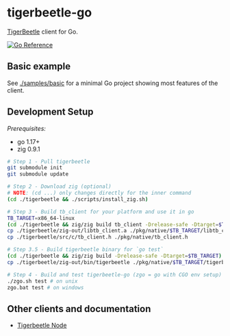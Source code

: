 # tigerbeetle-go

[TigerBeetle](https://github.com/tigerbeetledb/tigerbeetle) client for Go.

[![Go Reference](https://pkg.go.dev/badge/github.com/tigerbeetledb/tigerbeetle-go.svg)](https://pkg.go.dev/github.com/tigerbeetledb/tigerbeetle-go)

## Basic example

See [./samples/basic](./samples/basic) for a minimal Go project
showing most features of the client.

## Development Setup

*Prerequisites:*
- go 1.17+
- zig 0.9.1

```sh
# Step 1 - Pull tigerbeetle
git submodule init
git submodule update 

# Step 2 - Download zig (optional)
# NOTE: (cd ...) only changes directly for the inner command
(cd ./tigerbeetle && ./scripts/install_zig.sh)

# Step 3 - Build tb_client for your platform and use it in go
TB_TARGET=x86_64-linux
(cd ./tigerbeetle && zig/zig build tb_client -Drelease-safe -Dtarget=$TB_TARGET)
cp ./tigerbeetle/zig-out/libtb_client.a ./pkg/native/$TB_TARGET/libtb_client.a
cp ./tigerbeetle/src/c/tb_client.h ./pkg/native/tb_client.h

# Step 3.5 - Build tigerbeetle binary for `go test`
(cd ./tigerbeetle && zig/zig build -Drelease-safe -Dtarget=$TB_TARGET)
cp ./tigerbeetle/zig-out/bin/tigerbeetle ./pkg/native/$TB_TARGET/tigerbeetle

# Step 4 - Build and test tigerbeetle-go (zgo = go with CGO env setup)
./zgo.sh test # on unix
zgo.bat test # on windows
```

## Other clients and documentation

- [Tigerbeetle Node](https://github.com/tigerbeetledb/tigerbeetle-node)
